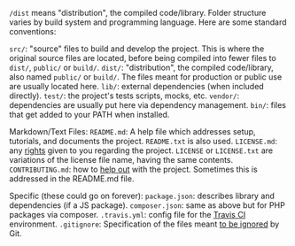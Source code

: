 `/dist` means "distribution", the compiled code/library.
Folder structure varies by build system and programming language. Here are some standard conventions:

`src/`: "source" files to build and develop the project. This is where the original source files are located, before being compiled into fewer files to `dist/`, `public/` or `build/`.
`dist/`: "distribution", the compiled code/library, also named `public/` or `build/`. The files meant for production or public use are usually located here.
`lib/`: external dependencies (when included directly).
`test/`: the project's tests scripts, mocks, etc.
`vendor/`: dependencies are usually put here via dependency management.
`bin/`: files that get added to your PATH when installed.

Markdown/Text Files:
`README.md`: A help file which addresses setup, tutorials, and documents the project. `README.txt` is also used.
`LICENSE.md`: any [rights](https://choosealicense.com/no-permission/) given to you regarding the project. `LICENSE` or `LICENSE.txt` are variations of the license file name, having the same contents.
`CONTRIBUTING.md`: how to [help out](https://github.com/blog/1184-contributing-guidelines) with the project. Sometimes this is addressed in the README.md file.

Specific (these could go on forever):
`package.json`: describes library and dependencies (if a JS package).
`composer.json`: same as above but for PHP packages via composer.
`.travis.yml`: config file for the [Travis CI](https://travis-ci.com/) environment.
`.gitignore`: Specification of the files meant [to be ignored](https://help.github.com/articles/ignoring-files/) by Git.
